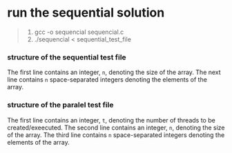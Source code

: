 # run the sequential solution

> 1. gcc -o sequencial sequencial.c
> 2. ./sequencial < sequential_test_file


### structure of the sequential test file

The first line contains an integer, `n`, denoting the size of the array. The next line contains `n` space-separated integers denoting the elements of the array.

### structure of the paralel test file
The first line contains an integer, `t`, denoting the number of threads to be created/exeecuted. The second line contains an integer, `n`, denoting the size of the array. The third line contains `n` space-separated integers denoting the elements of the array.